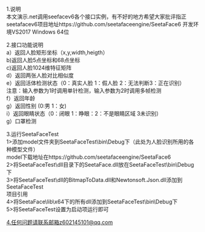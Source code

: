 1.说明  
  本文演示.net调用seefacev6各个接口实例，有不好的地方希望大家批评指正  
  seetafacev6项目地址https://github.com/seetafaceengine/SeetaFace6 
  开发环境VS2017 Windows 64位
  
2.接口功能说明  
 a）返回人脸矩形坐标（x,y,width,heigth）  
 b)返回人脸5点坐标和68点坐标  
 c)返回人脸1024维特征矩阵  
 d）返回两张人脸对比相似度  
 e）返回活体检测状态（0：真实人脸 1：假人脸 2：无法判断3：正在识别）  
 注意：输入参数为1时调用单针检测，输入参数为2时调用多帧检测  
 f）返回年龄  
 g）返回性别  (0:男 1：女)  
 i）返回眼睛状态（0：闭眼 1：睁眼：2：不是眼睛区域 3未识别）  
 g）口罩检测 
 
3.运行SeetaFaceTest  
1>添加model文件夹到SeetaFaceTest\bin\Debug下（此处为人脸识别所用的各种模型文件）  
model下载地址在https://github.com/seetafaceengine/SeetaFace6  
2>将SeetaFaceTest\dll目录下的SeetaFace.dll放在SeetaFaceTest\bin\Debug下  
3>将SeetaFaceTest\dll的BitmapToData.dll和Newtonsoft.Json.dll添加到SeetaFaceTest  
项目引用  
4>将SeetaFace\lib\x64下的所有dll添加到SeetaFaceTest\bin\Debug下  
5>将SeetaFaceTest设置为启动项运行即可     

4.任何问题请联系邮箱z602145101@qq.com
